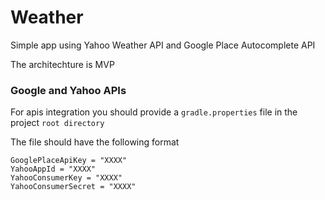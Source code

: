 # Weather

Simple app using Yahoo Weather API and Google Place Autocomplete API

The architechture is MVP

### Google and Yahoo APIs
For apis integration you should provide a `gradle.properties` file in the project `root directory`

The file should have the following format
```properties
GooglePlaceApiKey = "XXXX"
YahooAppId = "XXXX"
YahooConsumerKey = "XXXX"
YahooConsumerSecret = "XXXX"
```
